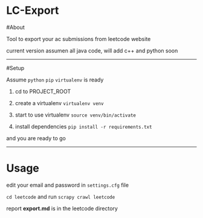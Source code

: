 LC-Export
==========
#About

Tool to export your ac submissions from leetcode website

current version assumen all java code, will add c++ and python soon

---
#Setup

Assume `python` `pip` `virtualenv` is ready

1. cd to PROJECT_ROOT

2. create a virtualenv
`virtualenv venv`

3. start to use virtualenv 
`source venv/bin/activate`

4. install dependencies
`pip install -r requirements.txt`

and you are ready to go

---

# Usage

edit your email and password in `settings.cfg` file


`cd leetcode` and run `scrapy crawl leetcode`

report **export.md** is in the leetcode directory





